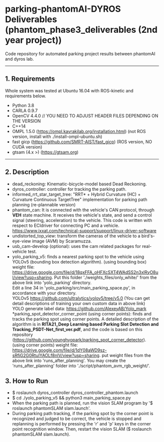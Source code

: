 # parking-phantomAI-DYROS Deliverables (phantom_phase3_deliverables (2nd year project))
Code repository for automated parking project results between phantomAI and dyros lab.

***
## 1. Requirements
Whole system was tested at Ubuntu 16.04 with ROS-kinetic and requirements below.
* Python 3.8
* CARLA 0.9.7
* OpenCV 4.4.0 // YOU NEED TO ADJUST HEADER FILES DEPENDING ON THE VERSION
* C++14
* OMPL 1.5.0 (https://ompl.kavrakilab.org/installation.html) (not ROS version, install with ./install-ompl-ubuntu.sh)
* fast gicp (https://github.com/SMRT-AIST/fast_gicp) (ROS version, NO CUDA version)
* gtsam (4.x >) (https://gtsam.org)
***
## 2. Description
* dead_reckoning: Kinematic-bicycle-model based Dead Reckoning.
* dyros_controller: controller for tracking the parking path.
* informed_rrt_star_target_tree: "RRT* + Hybrid Curvature (HC) + Curvature Continuous TargetTree" implementation for parking path planning (re-plannable version)
* phantom_can: It is connected with the vehicle's CAN protocol, through **VEH** state machine. It receives the vehicle's state, and send a control signal (steering, acceleration) to the vehicle. This code is written with respect to ECIdriver for connecting PC and a vehicle. https://www.ixxat.com/technical-support/support/linux-driver-software
* undistorted_top_view: transform the cameras of the vehicle to a bird's-eye-view image (AVM) by Scaramuzza.
* usb_cam-develop (optional): uses the cam related packages for real-vehicle test.
* yolo_parking_v5: finds a nearest parking spot to the vehicle using YOLOv5 (bounding box detection algorithm).
(using bounding box) weight file: https://drive.google.com/file/d/18qxFFA_oHFXcSXT4WAdSS2n3xlRyO8ul/view?usp=sharing. 
Put this folder './weights_files/only_white/' from the above link into 'yolo_parking' directory.  
Edit a line 34 in 'yolo_parking/src/main_parking_space.py', in accordance with your directory.  
YOLOv5 https://github.com/ultralytics/yolov5/tree/v5.0 
(You can get detail descriptions of training your own custom data in above link)  
YOLO generate label data: https://github.com/AlexeyAB/Yolo_mark  
*parking_spot_detector_corner_point (using corner points): finds and tracks the parking spot using corner points. A detailed description of the algorithm is in **RITA21_Deep Learning based Parking Slot Detection and Tracking_PSDT-Net_first_ver.pdf**, and the code is based on this repository (https://github.com/younghyopark/parking_spot_corner_detector).  
(using corner points) weight file: https://drive.google.com/file/d/1dY08aWD9sz-sRfjG2G0RtuIYAOLf8nlV/view?usp=sharing. put weight files from the above link into 'runs_after_planning'. You may create the 'runs_after_planning' folder into './script/phantom_avm_rgb_weight/'.

## 3. How to Run
* $ roslaunch dyros_controller dyros_controller_phantom.launch
* $ cd ./yolo_parking_v5 && python3 main_parking_space.py
* When the parking path is planned, run the vision SLAM program by '$ roslaunch phantomSLAM slam.launch'.
* During parking path tracking, if the parking spot by the corner point is recognized and judged to be correct, the vehicle is stopped and replanning is performed by pressing the 'r' and 'p' keys in the corner point recognition window. Then, restart the vision SLAM ($ roslaunch phantomSLAM slam.launch).  
